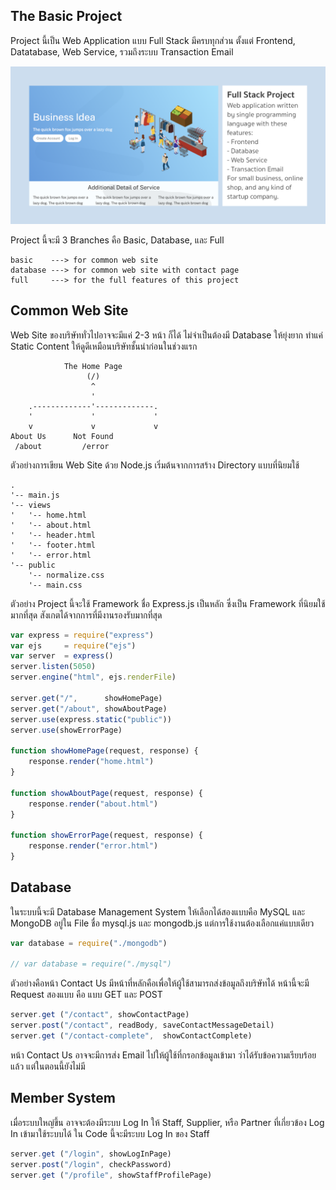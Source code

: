 ## The Basic Project

Project นี้เป็น Web Application
แบบ Full Stack มีครบทุกส่วน
ตั้งแต่ Frontend, Datatabase, Web Service, รวมถึงระบบ Transaction Email

![](cover.png)

Project นี้จะมี 3 Branches คือ Basic, Database, และ Full

```
basic    ---> for common web site
database ---> for common web site with contact page
full     ---> for the full features of this project
```

## Common Web Site

Web Site ของบริษัททั่วไปอาจจะมีแค่ 2-3 หน้า ก็ได้
ไม่จำเป็นต้องมี Database ให้ยุ่งยาก
ทำแค่ Static Content ให้ดูดีเหมือนบริษัทชั้นนำก่อนในช่วงแรก

```
            The Home Page 
                 (/)
                  ^
                  '
    .-------------'-------------.
    '             '             '
    v             v             v
About Us      Not Found
 /about         /error

```

ตัวอย่างการเขียน Web Site ด้วย Node.js
เริ่มต้นจากการสร้าง Directory แบบที่นิยมใช้
```
.
'-- main.js
'-- views
'   '-- home.html
'   '-- about.html
'   '-- header.html
'   '-- footer.html
'   '-- error.html
'-- public
    '-- normalize.css
    '-- main.css
```

ตัวอย่าง Project นี้จะใช้ Framework ชื่อ Express.js
เป็นหลัก ซึ่งเป็น Framework ที่นิยมใช้มากที่สุด 
สังเกตได้จากการที่มีงานรองรับมากที่สุด

```javascript
var express = require("express")
var ejs     = require("ejs")
var server  = express()
server.listen(5050)
server.engine("html", ejs.renderFile)

server.get("/",      showHomePage)
server.get("/about", showAboutPage)
server.use(express.static("public"))
server.use(showErrorPage)

function showHomePage(request, response) {
	response.render("home.html")
}

function showAboutPage(request, response) {
	response.render("about.html")
}

function showErrorPage(request, response) {
	response.render("error.html")
}

```

## Database

ในระบบนี้จะมี Database Management System
ให้เลือกได้สองแบบคือ MySQL และ MongoDB
อยู่ใน File ชื่อ mysql.js และ mongodb.js
แต่การใช้งานต้องเลือกแค่แบบเดียว

```javascript
var database = require("./mongodb")

// var database = require("./mysql")
```

ตัวอย่างคือหน้า Contact Us 
มีหน้าที่หลักคือเพื่อให้ผู้ใช้สามารถส่งข้อมูลถึงบริษัทได้
หน้านี้จะมี Request สองแบบ คือ แบบ GET และ POST

```javascript
server.get ("/contact", showContactPage)
server.post("/contact", readBody, saveContactMessageDetail)
server.get ("/contact-complete",  showContactComplete)

```

หน้า Contact Us อาจจะมีการส่ง Email ไปให้ผู้ใช้ที่กรอกข้อมูลเข้ามา 
ว่าได้รับข้อความเรียบร้อยแล้ว แต่ในตอนนี้ยังไม่มี

## Member System

เมื่อระบบใหญ่ขึ้น อาจจะต้องมีระบบ Log In ให้ Staff, Supplier, หรือ Partner
ที่เกี่ยวข้อง Log In เข้ามาใช้ระบบได้ ใน Code นี้จะมีระบบ Log In ของ Staff

```javascript
server.get ("/login", showLogInPage)
server.post("/login", checkPassword)
server.get ("/profile", showStaffProfilePage)
```



































